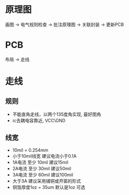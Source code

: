 # 原理图

画图 -> 电气规则检查 -> 批注原理图 -> 关联封装 -> 更新PCB

# PCB

布局 -> 走线

# 走线

## 规则

- 不能直角走线，以两个135度角实现, 最好图角
- ic去耦电容靠近, VCC\GND

## 线宽

- 10mil = 0.254mm
- 小于10mil线宽 建议电流小于0.1A
- 1A电流 至少 10mil 建议15mil
- 2A电流 至少 30mil 建议50mil
- 3A电流 至少 60mil 建议100mil
- 大于3A 建议采用铺铜或开窗的形式
- 铜箔厚度1oz = 35um 默认是1oz 可选